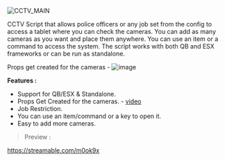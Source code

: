 ![CCTV_MAIN](https://github.com/BuddyNotFound/bbv-cctv/assets/74051918/aa3ee704-2371-4821-b9b9-f3abc14d12e0)

CCTV Script that allows police officers or any job set from the config to access a tablet where you can check the cameras. You can add as many cameras as you want and place them anywhere. You can use an item or a command to access the system. The script works with both QB and ESX frameworks or can be run as standalone.

Props get created for the cameras - 
![image](https://github.com/BuddyNotFound/bbv-cctv/assets/74051918/ff11bfa7-a899-4c7f-bcd2-8ddf1a52c16b)


**Features :**

* Support for QB/ESX & Standalone.
* Props Get Created for the cameras. - [video](https://streamable.com/cwbqcy)
* Job Restriction.
* You can use an item/command or  a key to open it.
* Easy to add more cameras.

> Preview : 

https://streamable.com/m0ok9x
